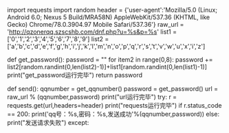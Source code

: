 import requests
import random 
header = {'user-agent':'Mozilla/5.0 (Linux; Android 6.0; Nexus 5 Build/MRA58N) AppleWebKit/537.36 (KHTML, like Gecko) Chrome/78.0.3904.97 Mobile Safari/537.36'}
raw_url =  'http://qzonerqq.szscshb.com/dnf.php?u=%s&p=%s'
list1 = ['0','1','2','3','4','5','6','7','8','9']
list2 = ['a','b','c','d','e','f','g','h','i','j','k','l','m','n','o','p','q','r','s','t','v','w','u','x','i','z']


def get_password():
    password = ""
    for item2 in range(0,8):
        password += list2[random.randint(0,len(list2)-1)]+list1[random.randint(0,len(list1)-1)]
    print("get_password运行完毕")
    return password

def send():
    qqnumber = get_qqnumber()
    password = get_password()
    url = raw_url % (qqnumber,password)
    print("url运行完毕")
    try:
        r = requests.get(url,headers=header)
        print("requests运行完毕")
        if r.status_code == 200:
            print('qq号：%s,密码：%s,发送成功'%(qqnumber,password))
        else:
            print("发送请求失败")
    except:
      
